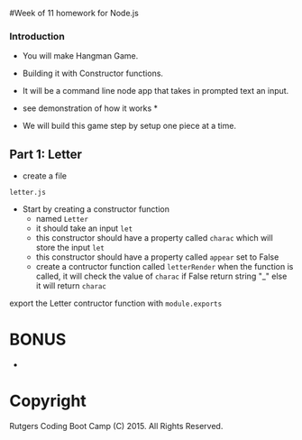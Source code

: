 #Week of 11 homework for Node.js

### Introduction

* You will make Hangman Game.

* Building it with Constructor functions.

* It will be a command line node app that takes in prompted text an input.

* see demonstration of how it works *

* We will build this game step by setup one piece at a time.

## Part 1: Letter

* create a file
```
letter.js
```

* Start by creating a constructor function 
	* named `Letter`
	* it should take an input `let`
	* this constructor should have a property called `charac` which will store the input `let`
	* this constructor should have a property called `appear` set to False
	* create a contructor function called `letterRender`
	when the function is called, it will check the value of `charac`
	if False return string "_" else it will return `charac`

export the Letter contructor function with `module.exports`

# BONUS

* 

# Copyright
Rutgers Coding Boot Camp (C) 2015. All Rights Reserved.